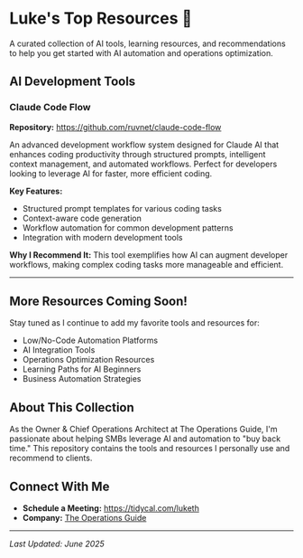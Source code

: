 # Luke's Top Resources 🚀

A curated collection of AI tools, learning resources, and recommendations to help you get started with AI automation and operations optimization.

## AI Development Tools

### Claude Code Flow
**Repository:** https://github.com/ruvnet/claude-code-flow

An advanced development workflow system designed for Claude AI that enhances coding productivity through structured prompts, intelligent context management, and automated workflows. Perfect for developers looking to leverage AI for faster, more efficient coding.

**Key Features:**
- Structured prompt templates for various coding tasks
- Context-aware code generation
- Workflow automation for common development patterns
- Integration with modern development tools

**Why I Recommend It:** This tool exemplifies how AI can augment developer workflows, making complex coding tasks more manageable and efficient.

---

## More Resources Coming Soon!

Stay tuned as I continue to add my favorite tools and resources for:
- Low/No-Code Automation Platforms
- AI Integration Tools
- Operations Optimization Resources
- Learning Paths for AI Beginners
- Business Automation Strategies

## About This Collection

As the Owner & Chief Operations Architect at The Operations Guide, I'm passionate about helping SMBs leverage AI and automation to "buy back time." This repository contains the tools and resources I personally use and recommend to clients.

## Connect With Me

- **Schedule a Meeting:** https://tidycal.com/luketh
- **Company:** [The Operations Guide](https://theoperationsguide.com)

---

*Last Updated: June 2025*